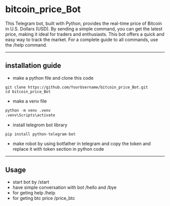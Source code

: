 # bitcoin_price_Bot 
This Telegram bot, built with Python, provides the real-time price of Bitcoin in U.S. Dollars (USD). By sending a simple command, you can get the latest price, making it ideal for traders and enthusiasts. This bot offers a quick and easy way to track the market. For a complete guide to all commands, use the /help command.
___

## installation guide

- make a python file and clone this code
~~~
git clone https://github.com/YourUsername/bitcoin_price_Bot.git
cd bitcoin_price_Bot
~~~
- make a venv file
 ~~~python
 python -m venv .venv
.venv\Scripts\activate
~~~
- install telegrom bot library
~~~python
pip install python-telegram-bot
~~~
- make robot by using botfather in telegram and copy the token and replace it with token section in python code 
___

## Usage
- start bot by /start
- have simple conversation with bot /hello and /bye 
- for geting help  /help
- for geting btc price /price_btc